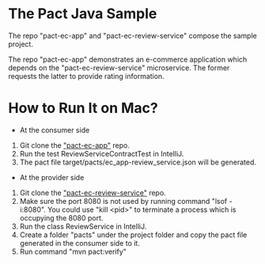 # The Pact Java Sample

The repo "pact-ec-app" and "pact-ec-review-service" compose the sample project. 

The repo "pact-ec-app" demonstrates an e-commerce application which depends on the "pact-ec-review-service" microservice. The former requests the latter to provide rating information.

# How to Run It on Mac?
- At the consumer side
1. Git clone the ["pact-ec-app"](https://github.com/wubin28/pact-ec-app) repo.
2. Run the test ReviewServiceContractTest in IntelliJ.
3. The pact file target/pacts/ec_app-review_service.json will be generated.

- At the provider side
1. Git clone the ["pact-ec-review-service"](https://github.com/wubin28/pact-ec-review-service) repo.
2. Make sure the port 8080 is not used by running command "lsof -i:8080". You could use "kill \<pid\>" to terminate a process which is occupying the 8080 port.
3. Run the class ReviewService in IntelliJ.
4. Create a folder "pacts" under the project folder and copy the pact file generated in the consumer side to it.
5. Run command "mvn pact:verify"


